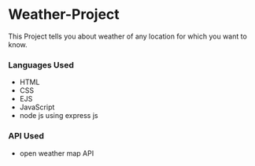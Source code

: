# Weather-Project
This Project tells you about weather of any location for which you want to know.

### Languages Used
- HTML
- CSS
- EJS
- JavaScript
- node js using express js

### API Used
- open weather map API

